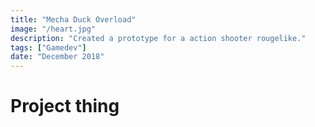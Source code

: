 ```yaml
---
title: "Mecha Duck Overload"
image: "/heart.jpg"
description: "Created a prototype for a action shooter rougelike."
tags: ["Gamedev"]
date: "December 2018"
---
```


# Project thing